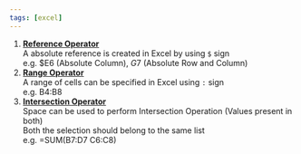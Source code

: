 ```yaml
---
tags: [excel]
---
```


1. **<u>Reference Operator</u>**  
   A absolute reference is created in Excel by using `$` sign  
   e.g. $E6 (Absolute Column), $G$7 (Absolute Row and Column)
2. **<u>Range Operator</u>**  
   A range of cells can be specified in Excel using `:` sign  
   e.g. B4:B8
3. **<u>Intersection Operator</u>**  
   Space can be used to perform Intersection Operation (Values present in both)  
   Both the selection should belong to the same list  
   e.g. =SUM(B7:D7 C6:C8)
